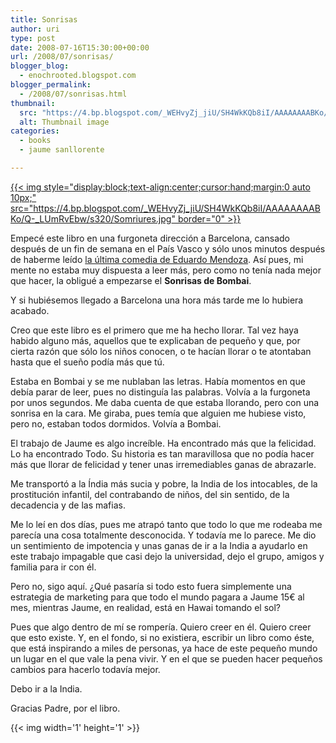 ```yaml
---
title: Sonrisas
author: uri
type: post
date: 2008-07-16T15:30:00+00:00
url: /2008/07/sonrisas/
blogger_blog:
  - enochrooted.blogspot.com
blogger_permalink:
  - /2008/07/sonrisas.html
thumbnail:
  src: "https://4.bp.blogspot.com/_WEHvyZj_jiU/SH4WkKQb8iI/AAAAAAAABKo/Q-_LUmRvEbw/s320/Somriures.jpg"
  alt: Thumbnail image
categories:
  - books
  - jaume sanllorente

---
```

[{{< img style="display:block;text-align:center;cursor:hand;margin:0 auto 10px;" src="https://4.bp.blogspot.com/_WEHvyZj_jiU/SH4WkKQb8iI/AAAAAAAABKo/Q-_LUmRvEbw/s320/Somriures.jpg" border="0" >}}][1]

Empecé este libro en una furgoneta dirección a Barcelona, cansado después de un fin de semana en el País Vasco y sólo unos minutos después de haberme leído [la última comedia de Eduardo Mendoza][2]. Así pues, mi mente no estaba muy dispuesta a leer más, pero como no tenía nada mejor que hacer, la obligué a empezarse el <span style="font-weight:bold;">Sonrisas de Bombai</span>.

Y si hubiésemos llegado a Barcelona una hora más tarde me lo hubiera acabado.

Creo que este libro es el primero que me ha hecho llorar. Tal vez haya habido alguno más, aquellos que te explicaban de pequeño y que, por cierta razón que sólo los niños conocen, o te hacían llorar o te atontaban hasta que el sueño podía más que tú.

Estaba en Bombai y se me nublaban las letras. Había momentos en que debía parar de leer, pues no distinguía las palabras. Volvía a la furgoneta por unos segundos. Me daba cuenta de que estaba llorando, pero con una sonrisa en la cara. Me giraba, pues temía que alguien me hubiese visto, pero no, estaban todos dormidos. Volvía a Bombai.

El trabajo de Jaume es algo increíble. Ha encontrado más que la felicidad. Lo ha encontrado Todo. Su historia es tan maravillosa que no podía hacer más que llorar de felicidad y tener unas irremediables ganas de abrazarle. 

Me transportó a la Índia más sucia y pobre, la India de los intocables, de la prostitución infantil, del contrabando de niños, del sin sentido, de la decadencia y de las mafias.

Me lo leí en dos días, pues me atrapó tanto que todo lo que me rodeaba me parecía una cosa totalmente desconocida. Y todavía me lo parece. Me dio un sentimiento de impotencia y unas ganas de ir a la India a ayudarlo en este trabajo impagable que casi dejo la universidad, dejo el grupo, amigos y familia para ir con él.

Pero no, sigo aquí. ¿Qué pasaría si todo esto fuera simplemente una estrategia de marketing para que todo el mundo pagara a Jaume 15€ al mes, mientras Jaume, en realidad, está en Hawai tomando el sol?

Pues que algo dentro de mí se rompería. Quiero creer en él. Quiero creer que esto existe. Y, en el fondo, si no existiera, escribir un libro como éste, que está inspirando a miles de personas, ya hace de este pequeño mundo un lugar en el que vale la pena vivir. Y en el que se pueden hacer pequeños cambios para hacerlo todavía mejor.

Debo ir a la India.

Gracias Padre, por el libro. 

<div class="blogger-post-footer">
  {{< img width='1' height='1' >}}
</div>

 [1]: https://4.bp.blogspot.com/_WEHvyZj_jiU/SH4WkKQb8iI/AAAAAAAABKo/Q-_LUmRvEbw/s1600-h/Somriures.jpg
 [2]: https://enochrooted.blogspot.com/2008/06/el-asombroso-viaje-de-pomponio-flato.html